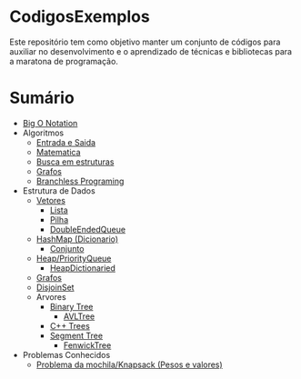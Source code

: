 # CodigosExemplos


Este repositório tem como objetivo manter um conjunto de códigos para auxiliar no desenvolvimento e o aprendizado de técnicas e bibliotecas para a maratona de programação.


# Sumário

 - [Big O Notation](./BigONotation.md)
 - Algoritmos
   - [Entrada e Saida](./Algoritmos/Entrada%20e%20Saida.md)
   - [Matematica](./Algoritmos/Matem%C3%A1tica/README.md)
   - [Busca em estruturas](./Algoritmos/Busca/README.md)
   - [Grafos](./Algoritmos/Grafos/README.md)
   - [Branchless Programing](./Algoritmos/Branchless/README.md)
 - Estrutura de Dados 
   - [Vetores](./Estrutura%20de%20Dados/Vetores.md)
     - [Lista](./Estrutura%20de%20Dados/Lista.md)
     - [Pilha](./Estrutura%20de%20Dados/Pilha.md)
     - [DoubleEndedQueue](./Estrutura%20de%20Dados/DoubleEndedQueue.md)
   - [HashMap (Dicionario)](./Estrutura%20de%20Dados/HashMap.md)
     - [Conjunto](./Estrutura%20de%20Dados/Conjunto.md)
   - [Heap/PriorityQueue](./Estrutura%20de%20Dados/Heap.md)
     - [HeapDictionaried](./Estrutura%20de%20Dados/HeapDictionaried.md)
   - [Grafos](./Estrutura%20de%20Dados/Grafos.md)
   - [DisjoinSet](./Estrutura%20de%20Dados/DisjoinSet.md)
   - Arvores
     - [Binary Tree](./Estrutura%20de%20Dados/BinaryTree.md)
       - [AVLTree](./Estrutura%20de%20Dados/AVLTree.md)
     - [C++ Trees](./Estrutura%20de%20Dados/cplusplustree.md)
     - [Segment Tree](./Estrutura%20de%20Dados/SegTree.md)
       - [FenwickTree](./Estrutura%20de%20Dados/FenwickTree.md)
 - Problemas Conhecidos
   - [Problema da mochila/Knapsack (Pesos e valores)](./Algoritmos/KnownProblems/Knapsackproblem.md)
